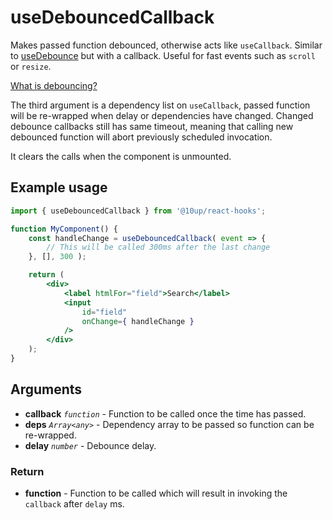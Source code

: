 # useDebouncedCallback

Makes passed function debounced, otherwise acts like `useCallback`. Similar to [useDebounce](/packages/hooks/src/useDebounce/README.md) but with a callback. Useful for fast events such as `scroll` or `resize`.

[What is debouncing?](https://css-tricks.com/the-difference-between-throttling-and-debouncing/#debouncing-enforces-that-a-function-not-be-called-again-until-a-certain-amount-of-time-has-passed-without-it-being-called-as-in-execute-this-function-only-if-100-milliseconds-have-passed-witho)

The third argument is a dependency list on `useCallback`, passed function will be re-wrapped when delay or dependencies have changed. Changed debounce callbacks still has same timeout, meaning that calling new debounced function will abort previously scheduled invocation.

It clears the calls when the component is unmounted.

## Example usage

```jsx
import { useDebouncedCallback } from '@10up/react-hooks';

function MyComponent() {
    const handleChange = useDebouncedCallback( event => {
        // This will be called 300ms after the last change
    }, [], 300 );

    return (
        <div>
            <label htmlFor="field">Search</label>
            <input
                id="field"
                onChange={ handleChange }
            />
        </div>
    );
}
```

## Arguments

* **callback** _`function`_ - Function to be called once the time has passed.
* **deps** _`Array<any>`_ - Dependency array to be passed so function can be re-wrapped.
* **delay** _`number`_ - Debounce delay.

### Return

* **function** - Function to be called which will result in invoking the `callback` after `delay` ms.
